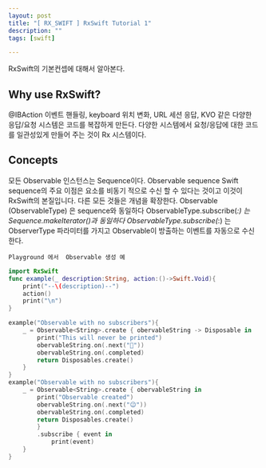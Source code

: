 ```yaml
---
layout: post
title: "[ RX_SWIFT ] RxSwift Tutorial 1"
description: ""
tags: [swift]

---
```


 RxSwift의 기본컨셉에 대해서 알아본다. 

## Why use RxSwift?
@IBAction 이벤트 핸들링, keyboard 위치 변화, URL 세션 응답, KVO 같은 다양한 응답/요청 시스템은 코드를 복잡하게 만든다. 
다양한 시스템에서 요청/응답에 대한 코드를 일관성있게 만들어 주는 것이  Rx 시스템이다. 



## Concepts
모든 Observable 인스턴스는 Sequence이다. 
Observable sequence Swift sequence의 주요 이점은 요소를 비동기 적으로 수신 할 수 있다는 것이고 이것이 RxSwift의 본질입니다. 다른 모든 것들은 개념을 확장한다.
Observable (ObservableType) 은 sequence와 동일하다 
ObservableType.subscribe(_:) 는 Sequence.makeIterator()과 동일하다
ObservableType.subscribe(_:) 는 ObserverType 파라미터를 가지고 Observable이 방출하는 이벤트를 자동으로 수신한다. 


~~~
Playground 에서  Observable 생성 예
~~~
```swift
import RxSwift
func example(_ description:String, action:()->Swift.Void){
    print("--\(description)--")
    action()
    print("\n")
}

example("Observable with no subscribers"){
    _ = Observable<String>.create { obervableString -> Disposable in 
        print("This will never be printed")
        obervableString.on(.next("😬"))
        obervableString.on(.completed)
        return Disposables.create()
    }
}
example("Observable with no subscribers"){
    _ = Observable<String>.create { obervableString in
        print("Observable created")
        obervableString.on(.next("😉"))
        obervableString.on(.completed)
        return Disposables.create()
        }
        .subscribe { event in
            print(event)
    }
}

```